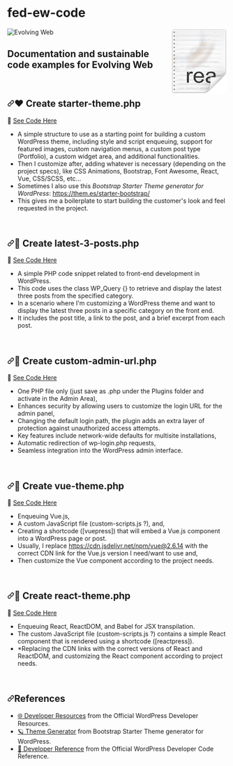 # fed-ew-code
<p dir="auto"><a target="_blank" rel="noopener noreferrer" href="#"><img src="https://raw.githubusercontent.com/AlexTCarneiro/fed-ew-code/main/readme-icon.png" align="right" style="max-width: 100%;"></a></p>

![Evolving Web](https://evolvingweb.com/themes/custom/ewsite8/images/ew-og-tw-logo.jpg "Evolving Web")

## Documentation and sustainable code examples for Evolving Web

<br>


<h2 tabindex="-1" dir="auto"><a id="user-content-acknowledgements" class="anchor" aria-hidden="true" tabindex="-1" href="#"><svg class="octicon octicon-link" viewBox="0 0 16 16" version="1.1" width="16" height="16" aria-hidden="true"><path d="m7.775 3.275 1.25-1.25a3.5 3.5 0 1 1 4.95 4.95l-2.5 2.5a3.5 3.5 0 0 1-4.95 0 .751.751 0 0 1 .018-1.042.751.751 0 0 1 1.042-.018 1.998 1.998 0 0 0 2.83 0l2.5-2.5a2.002 2.002 0 0 0-2.83-2.83l-1.25 1.25a.751.751 0 0 1-1.042-.018.751.751 0 0 1-.018-1.042Zm-4.69 9.64a1.998 1.998 0 0 0 2.83 0l1.25-1.25a.751.751 0 0 1 1.042.018.751.751 0 0 1 .018 1.042l-1.25 1.25a3.5 3.5 0 1 1-4.95-4.95l2.5-2.5a3.5 3.5 0 0 1 4.95 0 .751.751 0 0 1-.018 1.042.751.751 0 0 1-1.042.018 1.998 1.998 0 0 0-2.83 0l-2.5 2.5a1.998 1.998 0 0 0 0 2.83Z"></path></svg></a><strong>❤️ Create starter-theme.php</strong></h2>

🔗 <a href="https://github.com/AlexTCarneiro/fed-ew-code/blob/main/starter-theme.php">See Code Here</a>
<br>
- A simple structure to use as a starting point for building a custom WordPress theme, including style and script enqueuing, support for featured images, custom navigation menus, a custom post type (Portfolio), a custom widget area, and additional functionalities.
- Then I customize after, adding whatever is necessary (depending on the project specs), like CSS Animations, Bootstrap, Font Awesome, React, Vue, CSS/SCSS, etc...
- Sometimes I also use this _Bootstrap Starter Theme generator for WordPress_: https://them.es/starter-bootstrap/
- This gives me a boilerplate to start building the customer's look and feel requested in the project.


<br>

<h2 tabindex="-1" dir="auto"><a id="user-content-acknowledgements" class="anchor" aria-hidden="true" tabindex="-1" href="#"><svg class="octicon octicon-link" viewBox="0 0 16 16" version="1.1" width="16" height="16" aria-hidden="true"><path d="m7.775 3.275 1.25-1.25a3.5 3.5 0 1 1 4.95 4.95l-2.5 2.5a3.5 3.5 0 0 1-4.95 0 .751.751 0 0 1 .018-1.042.751.751 0 0 1 1.042-.018 1.998 1.998 0 0 0 2.83 0l2.5-2.5a2.002 2.002 0 0 0-2.83-2.83l-1.25 1.25a.751.751 0 0 1-1.042-.018.751.751 0 0 1-.018-1.042Zm-4.69 9.64a1.998 1.998 0 0 0 2.83 0l1.25-1.25a.751.751 0 0 1 1.042.018.751.751 0 0 1 .018 1.042l-1.25 1.25a3.5 3.5 0 1 1-4.95-4.95l2.5-2.5a3.5 3.5 0 0 1 4.95 0 .751.751 0 0 1-.018 1.042.751.751 0 0 1-1.042.018 1.998 1.998 0 0 0-2.83 0l-2.5 2.5a1.998 1.998 0 0 0 0 2.83Z"></path></svg></a><strong>💙 Create latest-3-posts.php</strong></h2>

🔗 <a href="https://github.com/AlexTCarneiro/fed-ew-code/blob/main/latest-3-posts.php">See Code Here</a>
<br>
- A simple PHP code snippet related to front-end development in WordPress.
- This code uses the class WP_Query {} to retrieve and display the latest three posts from the specified category.
- In a scenario where I'm customizing a WordPress theme and want to display the latest three posts in a specific category on the front end.
- It includes the post title, a link to the post, and a brief excerpt from each post.

<br>

<h2 tabindex="-1" dir="auto"><a id="user-content-acknowledgements" class="anchor" aria-hidden="true" tabindex="-1" href="#"><svg class="octicon octicon-link" viewBox="0 0 16 16" version="1.1" width="16" height="16" aria-hidden="true"><path d="m7.775 3.275 1.25-1.25a3.5 3.5 0 1 1 4.95 4.95l-2.5 2.5a3.5 3.5 0 0 1-4.95 0 .751.751 0 0 1 .018-1.042.751.751 0 0 1 1.042-.018 1.998 1.998 0 0 0 2.83 0l2.5-2.5a2.002 2.002 0 0 0-2.83-2.83l-1.25 1.25a.751.751 0 0 1-1.042-.018.751.751 0 0 1-.018-1.042Zm-4.69 9.64a1.998 1.998 0 0 0 2.83 0l1.25-1.25a.751.751 0 0 1 1.042.018.751.751 0 0 1 .018 1.042l-1.25 1.25a3.5 3.5 0 1 1-4.95-4.95l2.5-2.5a3.5 3.5 0 0 1 4.95 0 .751.751 0 0 1-.018 1.042.751.751 0 0 1-1.042.018 1.998 1.998 0 0 0-2.83 0l-2.5 2.5a1.998 1.998 0 0 0 0 2.83Z"></path></svg></a><strong>💚 Create custom-admin-url.php</strong></h2>

🔗 <a href="https://github.com/AlexTCarneiro/fed-ew-code/blob/main/custom-admin-url.php">See Code Here</a>
<br>
- One PHP file only (just save as .php under the Plugins folder and activate in the Admin Area), 
- Enhances security by allowing users to customize the login URL for the admin panel,
- Changing the default login path, the plugin adds an extra layer of protection against unauthorized access attempts.
- Key features include network-wide defaults for multisite installations,
- Automatic redirection of wp-login.php requests,
- Seamless integration into the WordPress admin interface.

<br>

<h2 tabindex="-1" dir="auto"><a id="user-content-acknowledgements" class="anchor" aria-hidden="true" tabindex="-1" href="#"><svg class="octicon octicon-link" viewBox="0 0 16 16" version="1.1" width="16" height="16" aria-hidden="true"><path d="m7.775 3.275 1.25-1.25a3.5 3.5 0 1 1 4.95 4.95l-2.5 2.5a3.5 3.5 0 0 1-4.95 0 .751.751 0 0 1 .018-1.042.751.751 0 0 1 1.042-.018 1.998 1.998 0 0 0 2.83 0l2.5-2.5a2.002 2.002 0 0 0-2.83-2.83l-1.25 1.25a.751.751 0 0 1-1.042-.018.751.751 0 0 1-.018-1.042Zm-4.69 9.64a1.998 1.998 0 0 0 2.83 0l1.25-1.25a.751.751 0 0 1 1.042.018.751.751 0 0 1 .018 1.042l-1.25 1.25a3.5 3.5 0 1 1-4.95-4.95l2.5-2.5a3.5 3.5 0 0 1 4.95 0 .751.751 0 0 1-.018 1.042.751.751 0 0 1-1.042.018 1.998 1.998 0 0 0-2.83 0l-2.5 2.5a1.998 1.998 0 0 0 0 2.83Z"></path></svg></a><strong>💛 Create vue-theme.php</strong></h2>

🔗 <a href="https://github.com/AlexTCarneiro/fed-ew-code/blob/main/vue-theme.php">See Code Here</a>
<br>
- Enqueuing Vue.js, 
- A custom JavaScript file (custom-scripts.js ?), and,
- Creating a shortcode ([vuepress]) that will embed a Vue.js component into a WordPress page or post.
- Usually, I replace https://cdn.jsdelivr.net/npm/vue@2.6.14 with the correct CDN link for the Vue.js version I need/want to use and,
- Then customize the Vue component according to the project needs.

<br>

<h2 tabindex="-1" dir="auto"><a id="user-content-acknowledgements" class="anchor" aria-hidden="true" tabindex="-1" href="#"><svg class="octicon octicon-link" viewBox="0 0 16 16" version="1.1" width="16" height="16" aria-hidden="true"><path d="m7.775 3.275 1.25-1.25a3.5 3.5 0 1 1 4.95 4.95l-2.5 2.5a3.5 3.5 0 0 1-4.95 0 .751.751 0 0 1 .018-1.042.751.751 0 0 1 1.042-.018 1.998 1.998 0 0 0 2.83 0l2.5-2.5a2.002 2.002 0 0 0-2.83-2.83l-1.25 1.25a.751.751 0 0 1-1.042-.018.751.751 0 0 1-.018-1.042Zm-4.69 9.64a1.998 1.998 0 0 0 2.83 0l1.25-1.25a.751.751 0 0 1 1.042.018.751.751 0 0 1 .018 1.042l-1.25 1.25a3.5 3.5 0 1 1-4.95-4.95l2.5-2.5a3.5 3.5 0 0 1 4.95 0 .751.751 0 0 1-.018 1.042.751.751 0 0 1-1.042.018 1.998 1.998 0 0 0-2.83 0l-2.5 2.5a1.998 1.998 0 0 0 0 2.83Z"></path></svg></a><strong>💜 Create react-theme.php</strong></h2>

🔗 <a href="https://github.com/AlexTCarneiro/fed-ew-code/blob/main/react-theme.php">See Code Here</a>
<br>
- Enqueuing React, ReactDOM, and Babel for JSX transpilation. 
- The custom JavaScript file (custom-scripts.js ?) contains a simple React component that is rendered using a shortcode ([reactpress]).
- *Replacing the CDN links with the correct versions of React and ReactDOM, and customizing the React component according to project needs.

<br>

<h2 tabindex="-1" dir="auto"><a id="user-content-acknowledgements" class="anchor" aria-hidden="true" tabindex="-1" href="#"><svg class="octicon octicon-link" viewBox="0 0 16 16" version="1.1" width="16" height="16" aria-hidden="true"><path d="m7.775 3.275 1.25-1.25a3.5 3.5 0 1 1 4.95 4.95l-2.5 2.5a3.5 3.5 0 0 1-4.95 0 .751.751 0 0 1 .018-1.042.751.751 0 0 1 1.042-.018 1.998 1.998 0 0 0 2.83 0l2.5-2.5a2.002 2.002 0 0 0-2.83-2.83l-1.25 1.25a.751.751 0 0 1-1.042-.018.751.751 0 0 1-.018-1.042Zm-4.69 9.64a1.998 1.998 0 0 0 2.83 0l1.25-1.25a.751.751 0 0 1 1.042.018.751.751 0 0 1 .018 1.042l-1.25 1.25a3.5 3.5 0 1 1-4.95-4.95l2.5-2.5a3.5 3.5 0 0 1 4.95 0 .751.751 0 0 1-.018 1.042.751.751 0 0 1-1.042.018 1.998 1.998 0 0 0-2.83 0l-2.5 2.5a1.998 1.998 0 0 0 0 2.83Z"></path></svg></a><strong>References</strong></h2>

<ul dir="auto">
<li><a target="_blank" href="https://developer.wordpress.org/">🌐 Developer Resources</a> from the Official WordPress Developer Resources.</li>
<li><a target="_blank" href="https://them.es/starter-bootstrap/" rel="nofollow">🪐 Theme Generator</a> from Bootstrap Starter Theme generator for WordPress.</li>
<li><a target="_blank" href="https://developer.wordpress.org/reference/">🌟 Developer Reference</a> from the Official WordPress Developer Code Reference.</li>
</ul>
